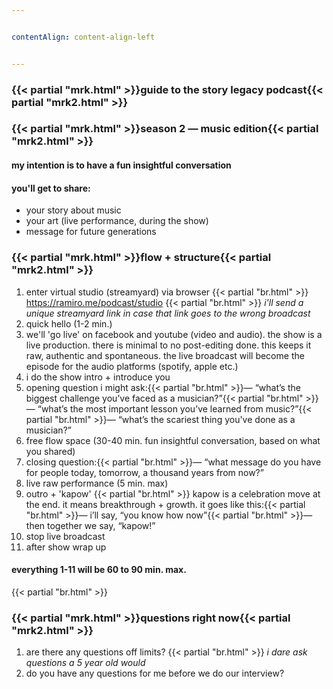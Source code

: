 ```yaml
---


contentAlign: content-align-left


---
```

### {{< partial "mrk.html" >}}guide to the story legacy podcast{{< partial "mrk2.html" >}}
### {{< partial "mrk.html" >}}season 2 — music edition{{< partial "mrk2.html" >}}
#### my intention is to have a fun insightful conversation
#### you'll get to share:
- your story about music
- your art (live performance, during the show)
- message for future generations

### {{< partial "mrk.html" >}}flow + structure{{< partial "mrk2.html" >}}
1. enter virtual studio (streamyard) via browser {{< partial "br.html" >}} https://ramiro.me/podcast/studio {{< partial "br.html" >}} *i'll send a unique streamyard link in case that link goes to the wrong broadcast*
2. quick hello (1-2 min.)
3. we'll 'go live' on facebook and youtube (video and audio). the show is a live production. there is minimal to no post-editing done. this keeps it raw, authentic and spontaneous. the live broadcast will become the episode for the audio platforms (spotify, apple etc.)
4. i do the show intro + introduce you
5. opening question i might ask:{{< partial "br.html" >}}— “what’s the biggest challenge you’ve faced as a musician?”{{< partial "br.html" >}}— “what’s the most important lesson you’ve learned from music?”{{< partial "br.html" >}}— “what’s the scariest thing you've done as a musician?”
6. free flow space (30-40 min. fun insightful conversation, based on what you shared)
7. closing question:{{< partial "br.html" >}}— “what message do you have for people today, tomorrow, a thousand years from now?”
8. live raw performance (5 min. max)
9. outro + 'kapow' {{< partial "br.html" >}} kapow is a celebration move at the end. it means breakthrough + growth. it goes like this:{{< partial "br.html" >}}— i’ll say, “you know how now”{{< partial "br.html" >}}— then together we say, “kapow!”
10. stop live broadcast
11. after show wrap up

#### everything 1-11 will be 60 to 90 min. max.
{{< partial "br.html" >}}
### {{< partial "mrk.html" >}}questions right now{{< partial "mrk2.html" >}}
1. are there any questions off limits? {{< partial "br.html" >}} *i dare ask questions a 5 year old would*
2. do you have any questions for me before we do our interview?
